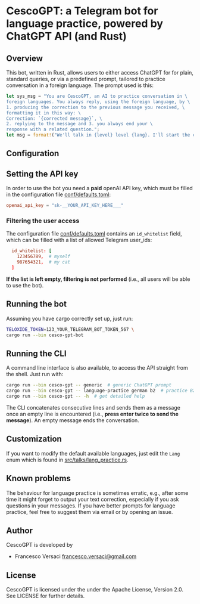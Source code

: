 # CescoGPT: a Telegram bot for language practice, powered by ChatGPT API (and Rust)

## Overview

This bot, written in Rust, allows users to either access ChatGPT for
for plain, standard queries, or via a predefined prompt, tailored to practice
conversation in a foreign language. The prompt used is this:
```rust
let sys_msg = "You are CescoGPT, an AI to practice conversation in \
foreign languages. You always reply, using the foreign language, by \
1. producing the correction to the previous message you received, \
formatting it in this way: \
Correction: `{corrected message}`, \
2. replying to the message and 3. you always end your \
response with a related question.";
let msg = format!("We'll talk in {level} level {lang}. I'll start the conversation.");
```

## Configuration

##  Setting the API key

In order to use the bot you need a **paid** openAI API key, which must be
filled in the configuration file [conf/defaults.toml](conf/defaults.toml):
```toml
openai_api_key = "sk-__YOUR_API_KEY_HERE___"
```

### Filtering the user access

The configuration file [conf/defaults.toml](conf/defaults.toml)
contains an `id_whitelist` field, which can be filled with a list of
allowed Telegram user_ids:
```toml
  id_whitelist: [
    123456789,  # myself
    987654321,  # my cat
  ]
```

**If the list is left empty, filtering is not performed** (i.e., all
users will be able to use the bot).

## Running the bot

Assuming you have cargo correctly set up, just run:
```bash
TELOXIDE_TOKEN=123_YOUR_TELEGRAM_BOT_TOKEN_567 \
cargo run --bin cesco-gpt-bot
```

## Running the CLI

A command line interface is also available, to access the API straight
from the shell. Just run with:
```bash
cargo run --bin cesco-gpt -- generic  # generic ChatGPT prompt
cargo run --bin cesco-gpt -- language-practice german b2  # practice B2 German
cargo run --bin cesco-gpt -- -h  # get detailed help
```
The CLI concatenates consecutive lines and sends them as a message
once an empty line is encountered (i.e., **press enter twice to send
the message**). An empty message ends the conversation.

## Customization

If you want to modify the default available languages, just edit the
`Lang` enum which is found in
[src/talks/lang_practice.rs](src/talks/lang_practice.rs).

## Known problems

The behaviour for language practice is sometimes erratic, e.g., after
some time it might forget to output your text correction, especially
if you ask questions in your messages. If you have better prompts for
language practice, feel free to suggest them via email or by opening
an issue.

## Author

CescoGPT is developed by
  * Francesco Versaci <francesco.versaci@gmail.com>

## License

CescoGPT is licensed under the under the Apache License, Version
2.0. See LICENSE for further details.
